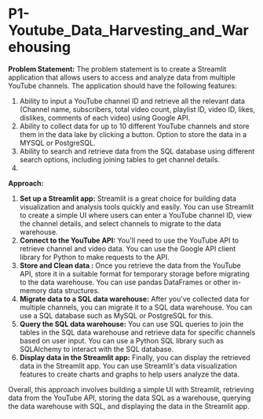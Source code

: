 # P1-Youtube_Data_Harvesting_and_Warehousing

**Problem Statement:**
The problem statement is to create a Streamlit application that allows users to access and analyze data from multiple YouTube channels. The application should have the following features:
  1. Ability to input a YouTube channel ID and retrieve all the relevant data (Channel name, subscribers, total video count, playlist ID, video ID, likes, dislikes, comments of each video) using Google API.
 2. Ability to collect data for up to 10 different YouTube channels and store them in the data lake by clicking a button.
 Option to store the data in a MYSQL or PostgreSQL.
 3. Ability to search and retrieve data from the SQL database using different search options, including joining tables to get channel details.
 4. 
**Approach:**
 1. **Set up a Streamlit app:** Streamlit is a great choice for building data visualization and analysis tools quickly and easily.   You can use Streamlit to create a simple UI where users can enter a YouTube channel ID, view the channel details, and select channels to migrate to the data warehouse.
 2. **Connect to the YouTube API:** You'll need to use the YouTube API to retrieve channel and video data. You can use the Google API client library for Python to make requests to the API.
 3. **Store and Clean data :** Once you retrieve the data from the YouTube API, store it in a suitable format for temporary storage before migrating to the data warehouse. You can use pandas DataFrames or other in-memory data structures.
 4. **Migrate data to a SQL data warehouse:** After you've collected data for multiple channels, you can migrate it to a SQL data warehouse. You can use a SQL database such as MySQL or PostgreSQL for this.
 5. **Query the SQL data warehouse:** You can use SQL queries to join the tables in the SQL data warehouse and retrieve data for specific channels based on user input. You can use a Python SQL library such as SQLAlchemy to interact with the SQL database.
 6. **Display data in the Streamlit app:** Finally, you can display the retrieved data in the Streamlit app. You can use Streamlit's data visualization features to create charts and graphs to help users analyze the data.

Overall, this approach involves building a simple UI with Streamlit, retrieving data from the YouTube API, storing the data SQL as a warehouse, querying the data warehouse with SQL, and displaying the data in the Streamlit app.
